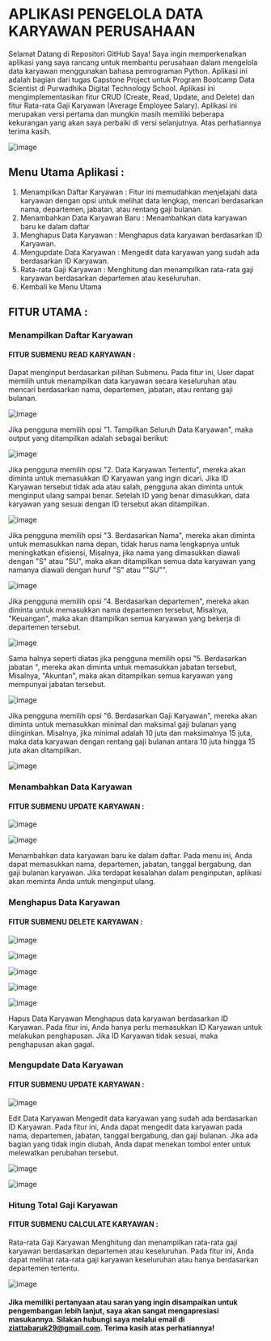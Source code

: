 # APLIKASI PENGELOLA DATA KARYAWAN PERUSAHAAN
Selamat Datang di Repositori GitHub Saya!
Saya ingin memperkenalkan aplikasi yang saya rancang untuk membantu perusahaan dalam mengelola data karyawan menggunakan bahasa pemrograman Python. Aplikasi ini adalah bagian dari tugas Capstone Project untuk Program Bootcamp Data Scientist di Purwadhika Digital Technology School.
Aplikasi ini mengimplementasikan fitur CRUD (Create, Read, Update, and Delete) dan fitur Rata-rata Gaji Karyawan (Average Employee Salary). Aplikasi ini merupakan versi pertama dan mungkin masih memiliki beberapa kekurangan yang akan saya perbaiki di versi selanjutnya.
Atas perhatiannya terima kasih.

![image](https://github.com/user-attachments/assets/92d8d8f8-67ad-41e7-ba0f-068d37f738e7)

## Menu Utama Aplikasi :
1. Menampilkan Daftar Karyawan : Fitur ini memudahkan menjelajahi data karyawan dengan opsi untuk melihat data lengkap,  mencari berdasarkan nama,  departemen,  jabatan,  atau rentang gaji bulanan.
2. Menambahkan Data Karyawan Baru : Menambahkan data karyawan baru ke dalam daftar
3. Menghapus Data Karyawan : Menghapus data karyawan berdasarkan ID Karyawan.
4. Mengupdate Data Karyawan : Mengedit data karyawan yang sudah ada berdasarkan ID Karyawan.
5. Rata-rata Gaji Karyawan : Menghitung dan menampilkan rata-rata gaji karyawan berdasarkan departemen atau keseluruhan.
6. Kembali ke Menu Utama


## FITUR UTAMA :
### Menampilkan Daftar Karyawan
#### FITUR SUBMENU READ KARYAWAN :
Dapat menginput berdasarkan pilihan Submenu. Pada fitur ini, User dapat memilih untuk menampilkan data karyawan secara keseluruhan atau mencari berdasarkan nama,  departemen,  jabatan,  atau rentang gaji bulanan.

![image](https://github.com/user-attachments/assets/75783be1-8c57-423a-ba0e-ab409d830f7b)

Jika pengguna memilih opsi "1. Tampilkan Seluruh Data Karyawan", maka output yang ditampilkan adalah sebagai berikut:

![image](https://github.com/user-attachments/assets/9bad1a4e-c2bf-49ba-87b4-441882ef387f)

Jika pengguna memilih opsi "2. Data Karyawan Tertentu", mereka akan diminta untuk memasukkan ID Karyawan yang ingin dicari. Jika ID Karyawan tersebut tidak ada atau salah, pengguna akan diminta untuk menginput ulang sampai benar. Setelah ID yang benar dimasukkan, data karyawan yang sesuai dengan ID tersebut akan ditampilkan.

![image](https://github.com/user-attachments/assets/3235d86a-2cfd-4f15-b0b4-348537f416c8)

Jika pengguna memilih opsi "3. Berdasarkan Nama", mereka akan diminta untuk memasukkan nama depan, tidak harus nama lengkapnya untuk meningkatkan efisiensi, Misalnya, jika nama yang dimasukkan diawali dengan "S" atau "SU", maka akan ditampilkan semua data karyawan yang namanya diawali dengan huruf "S" atau ""SU"".

![image](https://github.com/user-attachments/assets/dfe654ea-1556-4f54-8d3b-70c9c9b2818b)

Jika pengguna memilih opsi "4. Berdasarkan departemen", mereka akan diminta untuk memasukkan nama departemen tersebut, Misalnya, "Keuangan", maka akan ditampilkan semua karyawan yang bekerja di departemen tersebut.

![image](https://github.com/user-attachments/assets/bcb4da2d-45b7-4e24-8c8d-3412219f00ae)

Sama halnya seperti diatas jika  pengguna memilih opsi "5. Berdasarkan jabatan ", mereka akan diminta untuk memasukkan jabatan tersebut, Misalnya, "Akuntan", maka akan ditampilkan semua karyawan yang mempunyai jabatan tersebut.

![image](https://github.com/user-attachments/assets/4602d403-6d86-4a3a-85b9-513af7bc4fb5)

Jika pengguna memilih opsi "6. Berdasarkan Gaji Karyawan", mereka akan diminta untuk memasukkan minimal dan maksimal gaji bulanan yang diinginkan. Misalnya, jika minimal adalah 10 juta dan maksimalnya 15 juta, maka data karyawan dengan rentang gaji bulanan antara 10 juta hingga 15 juta akan ditampilkan.

![image](https://github.com/user-attachments/assets/7e926aad-d0f5-4b3e-9394-d6f6825b20cd)



### Menambahkan Data Karyawan
#### FITUR SUBMENU UPDATE KARYAWAN :

![image](https://github.com/user-attachments/assets/15fe4bed-6386-4bf7-8155-468caa16f5f0)

![image](https://github.com/user-attachments/assets/8cee65da-8823-4fcf-becc-94914ea7f542)

Menambahkan data karyawan baru ke dalam daftar. Pada menu ini, Anda dapat memasukkan nama, departemen, jabatan, tanggal bergabung, dan gaji bulanan karyawan. Jika terdapat kesalahan dalam penginputan, aplikasi akan meminta Anda untuk menginput ulang.


### Menghapus Data Karyawan
#### FITUR SUBMENU DELETE KARYAWAN :

![image](https://github.com/user-attachments/assets/a451daf8-efac-4eaf-93e3-427758a28f25)

![image](https://github.com/user-attachments/assets/22cfe20c-255f-4c0f-b4d7-127f3e1d3625)

![image](https://github.com/user-attachments/assets/58356cf9-7408-4a99-9fd4-c20fa02453ea)

![image](https://github.com/user-attachments/assets/f54a7989-808d-4b24-8b94-4bd9a1411a3d)

![image](https://github.com/user-attachments/assets/7d6ffc8d-35fe-4d03-a196-23d6c29af808)

Hapus Data Karyawan
Menghapus data karyawan berdasarkan ID Karyawan. Pada fitur ini, Anda hanya perlu memasukkan ID Karyawan untuk melakukan penghapusan. Jika ID Karyawan tidak sesuai, maka penghapusan akan gagal.


### Mengupdate Data Karyawan
#### FITUR SUBMENU UPDATE KARYAWAN :

![image](https://github.com/user-attachments/assets/254b771a-0ae3-4b3d-bd20-6956fba5d54f)

Edit Data Karyawan
Mengedit data karyawan yang sudah ada berdasarkan ID Karyawan. Pada fitur ini, Anda dapat mengedit data karyawan pada nama, departemen, jabatan, tanggal bergabung, dan gaji bulanan. Jika ada bagian yang tidak ingin diubah, Anda dapat menekan tombol enter untuk melewatkan perubahan tersebut.

![image](https://github.com/user-attachments/assets/8139348c-6d4d-4e77-8f04-a88616ceba5a)

![image](https://github.com/user-attachments/assets/0782d986-4a4d-4df0-adc0-7972089153ae)


### Hitung Total Gaji Karyawan 
#### FITUR SUBMENU CALCULATE KARYAWAN :

Rata-rata Gaji Karyawan
Menghitung dan menampilkan rata-rata gaji karyawan berdasarkan departemen atau keseluruhan. Pada fitur ini, Anda dapat melihat rata-rata gaji karyawan keseluruhan atau hanya berdasarkan departemen tertentu.

![image](https://github.com/user-attachments/assets/6a2ffb1f-2017-46ae-86e2-73ae7936dde8)


#### Jika memiliki pertanyaan atau saran yang ingin disampaikan untuk pengembangan lebih lanjut, saya akan sangat mengapresiasi masukannya. Silakan hubungi saya melalui email di ziattabaruk29@gmail.com. Terima kasih atas perhatiannya!
